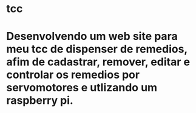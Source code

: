 # tcc
# Desenvolvendo um web site para meu tcc de dispenser de remedios, afim de cadastrar, remover, editar e controlar os remedios por servomotores e utlizando um raspberry pi. 
